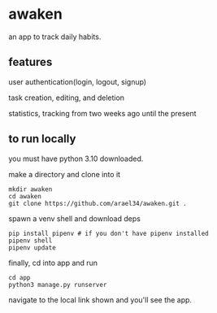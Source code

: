 # awaken

an app to track daily habits.

## features

user authentication(login, logout, signup)

task creation, editing, and deletion

statistics, tracking from two weeks ago until the present

## to run locally
you must have python 3.10 downloaded.

make a directory and clone into it
```Shell
mkdir awaken
cd awaken
git clone https://github.com/arael34/awaken.git .
```
spawn a venv shell and download deps
```Shell
pip install pipenv # if you don't have pipenv installed
pipenv shell
pipenv update
```
finally, cd into app and run
```
cd app
python3 manage.py runserver
```
navigate to the local link shown and you'll see the app.
